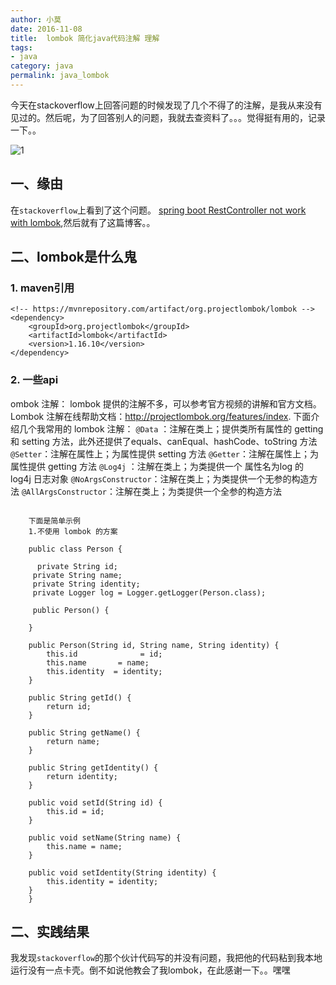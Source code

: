 ```yaml
---
author: 小莫
date: 2016-11-08
title:  lombok 简化java代码注解 理解
tags: 
- java
category: java
permalink: java_lombok
---
```

今天在stackoverflow上回答问题的时候发现了几个不得了的注解，是我从来没有见过的。然后呢，为了回答别人的问题，我就去查资料了。。。觉得挺有用的，记录一下。。
<!-- more -->
![1](http://static.xiaomo.info/images/java_banner.png)

## 一、缘由
在`stackoverflow`上看到了这个问题。 [spring boot RestController not work with lombok](https://stackoverflow.com/questions/40169763/spring-boot-restcontroller-not-work-with-lombok/40478142#40478142),然后就有了这篇博客。。

## 二、lombok是什么鬼

### 1. maven引用

```
<!-- https://mvnrepository.com/artifact/org.projectlombok/lombok -->
<dependency>
    <groupId>org.projectlombok</groupId>
    <artifactId>lombok</artifactId>
    <version>1.16.10</version>
</dependency>

```

### 2. 一些api

ombok 注解：
    lombok 提供的注解不多，可以参考官方视频的讲解和官方文档。
    Lombok 注解在线帮助文档：http://projectlombok.org/features/index.
    下面介绍几个我常用的 lombok 注解：
    `@Data`   ：注解在类上；提供类所有属性的 getting 和 setting 方法，此外还提供了equals、canEqual、hashCode、toString 方法
    `@Setter`：注解在属性上；为属性提供 setting 方法
    `@Getter`：注解在属性上；为属性提供 getting 方法
    `@Log4j` ：注解在类上；为类提供一个 属性名为log 的 log4j 日志对象
    `@NoArgsConstructor`：注解在类上；为类提供一个无参的构造方法
    `@AllArgsConstructor`：注解在类上；为类提供一个全参的构造方法

```

    下面是简单示例
    1.不使用 lombok 的方案

    public class Person {

      private String id;
     private String name;
     private String identity;
     private Logger log = Logger.getLogger(Person.class);

     public Person() {

    }

    public Person(String id, String name, String identity) {
        this.id              = id;
        this.name       = name;
        this.identity  = identity;
    }

    public String getId() {
        return id;
    }

    public String getName() {
        return name;
    }

    public String getIdentity() {
        return identity;
    }

    public void setId(String id) {
        this.id = id;
    }

    public void setName(String name) {
        this.name = name;
    }

    public void setIdentity(String identity) {
        this.identity = identity;
    }
    }

```

## 二、实践结果
我发现`stackoverflow`的那个伙计代码写的并没有问题，我把他的代码粘到我本地运行没有一点卡壳。倒不如说他教会了我lombok，在此感谢一下。。嘿嘿